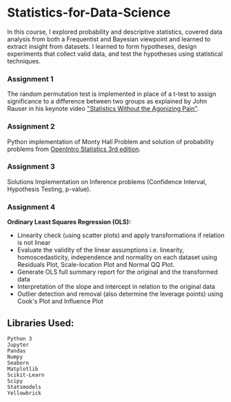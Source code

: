 # Statistics-for-Data-Science
In this course, I explored probability and descriptive statistics, covered data analysis from both a Frequentist and Bayesian viewpoint
and learned to extract insight from datasets. I learned to form hypotheses, design experiments that collect valid data, and test the 
hypotheses using statistical techniques.

### Assignment 1
The random permutation test is implemented in place of a t-test to assign significance to a difference between two groups as explained
by John Rauser in his keynote video ["Statistics Without the Agonizing Pain"](https://www.youtube.com/watch?v=5Dnw46eC-0o&feature=emb_title).

### Assignment 2
Python implementation of Monty Hall Problem and solution of probability problems from [OpenIntro Statistics 3rd edition](http://www.tf.uns.ac.rs/~omorr/radovan_omorjan_003_prII/r-examples/os3.pdf).

### Assignment 3
Solutions Implementation on Inference problems (Confidence Interval, Hypothesis Testing, p-value).

### Assignment 4
__Ordinary Least Squares Regression (OLS):__
- Linearity check (using scatter plots) and apply transformations if relation is not linear
- Evaluate the validity of the linear assumptions i.e. linearity, homoscedasticity, independence and normality on each dataset using Residuals Plot, Scale-location Plot and Normal QQ Plot.
- Generate OLS full summary report for the original and the transformed data
- Interpretation of the slope and intercept in relation to the original data
- Outlier detection and removal (also determine the leverage points) using Cook's Plot and Influence Plot

## Libraries Used:
```
Python 3
Jupyter
Pandas
Numpy
Seaborn
Matplotlib
Scikit-Learn
Scipy
Statsmodels
Yellowbrick
```

